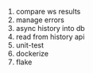 1. compare ws results
1. manage errors
1. async history into db
1. read from history api
1. unit-test
1. dockerize
1. flake
